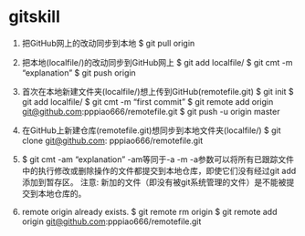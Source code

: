 # gitskill
1. 把GitHub网上的改动同步到本地
$ git pull origin

2. 把本地(localfile/)的改动同步到GitHub网上
$ git add localfile/
$ git cmt -m “explanation”
$ git push origin

3. 首次在本地新建文件夹(localfile/)想上传到GitHub(remotefile.git)
$ git init
$ git add localfile/
$ git cmt -m “first commit”
$ git remote add origin git@github.com:pppiao666/remotefile.git
$ git push -u origin master

4. 在GitHub上新建仓库(remotefile.git)想同步到本地文件夹(localfile/)
$ git clone git@github.com: pppiao666/remotefile.git

5. $ git cmt -am “explanation” 
-am等同于-a -m
-a参数可以将所有已跟踪文件中的执行修改或删除操作的文件都提交到本地仓库，即使它们没有经过git add添加到暂存区。
注意: 新加的文件（即没有被git系统管理的文件）是不能被提交到本地仓库的。

6. remote origin already exists.
$ git remote rm origin
$ git remote add origin git@github.com:pppiao666/remotefile.git
